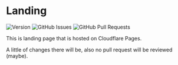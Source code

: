 # Landing

![Version](https://img.shields.io/badge/version-b45-default) ![GitHub Issues](https://img.shields.io/github/issues/altamino/landing) ![GitHub Pull Requests](https://img.shields.io/github/issues-pr/altamino/landing)

This is landing page that is hosted on Cloudflare Pages.

A little of changes there will be, also no pull request will be reviewed (maybe).
